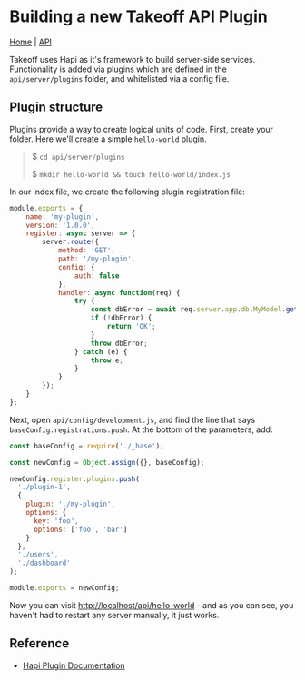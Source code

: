 # Building a new Takeoff API Plugin

[Home](../../README.md) | [API](../README.md)

Takeoff uses Hapi as it's framework to build server-side services. Functionality is added via plugins which are defined in the `api/server/plugins`
folder, and whitelisted via a config file.

## Plugin structure

Plugins provide a way to create logical units of code. First, create your folder.  Here we'll create a simple `hello-world` plugin.

> $ `cd api/server/plugins`
>
> $ `mkdir hello-world && touch hello-world/index.js`

In our index file, we create the following plugin registration file:

```js
module.exports = {
    name: 'my-plugin',
    version: '1.0.0',
    register: async server => {
        server.route({
            method: 'GET',
            path: '/my-plugin',
            config: {
                auth: false
            },
            handler: async function(req) {
                try {
                    const dbError = await req.server.app.db.MyModel.getAll()
                    if (!dbError) {
                        return 'OK';
                    }
                    throw dbError;
                } catch (e) {
                    throw e;
                }
            }
        });
    }
};
```

Next, open `api/config/development.js`, and find the line that says `baseConfig.registrations.push`.  At the bottom of the parameters, add:

```js
const baseConfig = require('./_base');

const newConfig = Object.assign({}, baseConfig);

newConfig.register.plugins.push(
  './plugin-1',
  {
    plugin: './my-plugin',
    options: {
      key: 'foo',
      options: ['foo', 'bar']
    }
  },
  './users',
  './dashboard'
);

module.exports = newConfig;
```

Now you can visit [http://localhost/api/hello-world](http://localhost/api/hello-world) - and as you can see, you haven't had to restart any server manually, it just works.


## Reference

* [Hapi Plugin Documentation](https://hapijs.com/tutorials/plugins)
